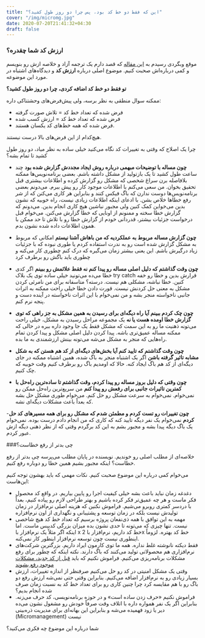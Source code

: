 ```yaml
---
title: "این که فقط دو خط کد بود، پس چرا دو روز طول کشید؟"
cover: "/img/micromg.jpg"
date: 2020-07-20T21:41:32+04:30
draft: false
---
```


### ارزش کد شما چقدره؟

موقع وبگردی رسیدم به [این مقاله](https://www.mrlacey.com/2020/07/youve-only-added-two-lines-why-did-that.html) که قصد دارم یک ترجمه آزاد و خلاصه ازش رو بنویسم و کمی درباره‌اش صحبت کنیم. موضوع اصلی درباره **ارزش کد** و دیدگاه‌های اشتباه در مورد این موضوعه.

**تو فقط دو خط کد اضافه کردی، چرا دو روز طول کشید؟**

ممکنه سوال منطقی به نظر برسه، ولی پیش‌فرض‌های وحشتناکی داره:

- فرض شده که تعداد خط کد = تلاش صورت گرفته
- فرض شده که تعداد خط کد = ارزش کسب شده
- فرض شده که همه خط‌های کد یکسان هستند.

هیچ‌کدام از این فرض‌های بالا درست نیستند.

چرا یک اصلاح که وقتی به تغییرات کد نگاه می‌کنید خیلی ساده به نظر میاد، دو روز طول کشید تا تمام بشه؟

- **چون مساله با توضیحات مبهمی درباره روش ایجاد مجددش گزارش شده بود** چند ساعت طول کشید تا یک بازتولید از مشکل داشته باشم. بعضی برنامه‌نویس‌ها ممکنه بلافاصله برن سراغ شخصی که مشکل رو گزارش کرده و اطلاعات بیشتری قبل تحقیق بخوان. من سعی می‌کنم با اطلاعات موجود کار رو پیش ببرم. می‌دونم بعضی برنامه‌نویس‌ها دوست ندارن که باگ فیکس کنند و بنابراین هر کاری می‌کنن که از شر رفع خطاها خلاص بشن. با ادعای اینکه اطلاعات زیادی نیست، راه خوبیه که نشون بدین می‌خواین کمک کنین ولی مجبور نباشین هیچ کاری انجام بدین. می‌دونم که گزارش خطا سخته و ممنونم از اونایی که خطا گزارش می‌کنن. می‌خوام قبل درخواست جزئیات بیشتر، قدردانی خودم از گزارش خطا رو با تلاش تا حد ممکن با همون اطلاعات داده شده نشون بدم.

- **چون گزارش مساله مربوط به عملکردیه که من باهاش آشنا نیستم** امکانی که مربوط به مشکل گزارش شده است رو به ندرت استفاده کردم یا طوری نبوده که با جزئیات زیاد درگیرش باشم. این یعنی بیشتر زمان می‌گیره که درک کنم چطوری کار می‌کنه و چطوری باید باگش رو برطرف کرد

- **چون وقت گذاشتم که دلیل اصلی مساله رو پیدا کنم نه فقط علائمش رو ببینم** اگر کدی خطا می‌ده می‌تونید خیلی ساده توی یک بلاک try catch قرارش بدین و خطا رو خفه کنین. خطا نباشه، مشکلی هم نیست. درسته؟ متاسفانه برای من نامرئی کردن مشکل به معنی حل کردنش نیست. قورت دادن خطا خیلی راحت ممکنه به اثرات جانبی ناخواسته منجر بشه و من نمی‌خوام با این اثرات ناخواسته در آینده دست و پنجه نرم کنم.

- **چون چک کردم ببینم آیا راه دیگه‌ای برای رسیدن به همین مشکل به جز راهی که توی گزارش خطا اومده هست یا نه** یک مجموعه مراحل رسیدن به مشکل، خیلی راحت می‌تونه ذهنیت ما رو به این سمت که مشکل فقط یک جا وجود داره ببره در حالی که ممکنه مساله عمیق‌تری باشه. پیدا کردن دلیل اصلی مشکل و پیدا کردن تمام راه‌هایی که منجر به مشکل می‌شه می‌تونه بینش ارزشمندی به ما بده. 

- **چون وقت گذاشتم که تایید کنم آیا بخش‌های دیگه‌ای از کد هم هستن که به شکل مشابه تاثیر گرفته باشن** اگر یک اشتباه منجر به باگ شده، همین اشتباه ممکنه در جای دیگه‌ای از کد هم باگ ایجاد کنه. حالا که اومدیم باگ رو برطرف کنیم وقت خوبیه که چک کنیم.

- **چون وقتی که دلیل بروز مساله رو پیدا کردم، وقت گذاشتم تا ساده‌ترین راه‌حل با کمترین تاثیرات جانبی برای رفعش رو پیدا کنم** من سریع‌ترین راه‌حل ممکن رو نمی‌خوام. نمی‌خوام به سرعت مشکل رو حل کنم. می‌خوام طوری مشکل حل بشه که بعداً باعث مشکلات دیگه‌ای نشه.

-**چون تغییرات رو تست کردم و مطمئن شدم که مشکل رو برای همه مسیرهای کد حل کردم** نمی‌خوام یک نفر دیگه تایید کنه که کاری که من انجام دادم درست بوده. نمی‌خوام یک باگ دیگه پیدا بشه و مجبور بشم به این کد برگردم وقتی که از نظر ذهنی دیگه ازش عبور کردم. 

###چی بدتر از رفع خطاست؟

خلاصه‌ای از مطلب اصلی رو خوندیم. نویسنده در پایان مطلب می‌پرسه چی بدتر از رفع خطاست؟ اینکه مجبور بشیم همین خطا رو دوباره رفع کنیم.

می‌خوام کمی درباره این موضوع صحبت کنیم. نکات مهمی که باید بهشون توجه کنیم این‌هاست:

- دغدغه زمان نباید باعث بشه خیلی کیفیت اجرا رو پایین بیاریم. در واقع کد محصول فکر ماست و هر چه عمیق‌تر فکر کرده باشیم و بهتر طراحی لازم رو پیاده کنیم، بعداً با دردسر کمتری روبرو می‌شیم. فراموش نکنین که هزینه اصلی نرم‌‌افزار در زمان تولیدش نیست بلکه در زمان توسعه و پشتیبانی و نگهداری از اون نرم‌افزاره
- مهمه به این توافق با همه ذی‌نفعان پروژه برسیم که تعداد خط کد هیچ شاخصی نیست. تنها چیزی که می‌تونه تا حدی نشون بده میزان بزرگی کدبیس ماست. اما اینکه اگر مثلاً یک نرم‌افزار با x خط کد داریم، نرم‌افزار با 2x خط کد بهتره. لزوماً اینطوری نیست چون توسعه نرم‌افزار اینطور کار نمی‌کنه.
- فقط دیکته نانوشته غلط نداره. همه ما توی کارمون ایراد داریم. بزرگترین شرکت‌های نرم‌افزاری هم محصولاتی تولید می‌کنند که باگ دارند. نکته اینکه که چطور برای رفع مشکلات برنامه‌ریزی می‌کنیم. فراموش نکنیم که باید [قبل از کد جدید، مشکلات موجود رفع بشوند](/post/29-%d8%aa%d8%b3%d8%aa-%d8%ac%d9%88%d8%a6%d9%84-%d9%82%d8%b3%d9%85%d8%aa-%d9%be%d9%86%d8%ac%d9%85--%d8%b1%d9%81%d8%b9-%d8%a7%d8%b4%da%a9%d8%a7%d9%84%d8%a7%d8%aa-%d9%85%d9%88%d8%ac%d9%88%d8%af-%d9%82%d8%a8%d9%84-%d8%a7%d8%b2-%da%a9%d8%af-%d8%ac%d8%af%db%8c%d8%af/)
- وقتی یک مشکل امنیتی در کد رو حل می‌کنیم صرفنظر از اندازه تغییرات، ارزش بسیار زیادی رو به نرم‌افزار اضافه می‌کنیم. بنابراین وقتی حتی نمی‌شه ارزش رفع دو باگ رو با هم مقایسه کرد چرا چنین کاری رو برای تعداد خط کد به نسبت زمان صرف شده انجام بدیم؟
- فراموش نکنیم «حرف زدن ساده است» و در حوزه برنامه‌نویسی، کد حرف می‌زنه. بنابراین اگر یک نفر همواره داره با اتلاف وقت صرفاً خودش رو مشغول نشون می‌ده دیر یا زود فهمیده می‌شه و بنابراین این بهانه‌ای برای مدیریت ذره‌بینی (Micromanagement) نیست

شما درباره این موضوع چه فکری می‌کنید؟